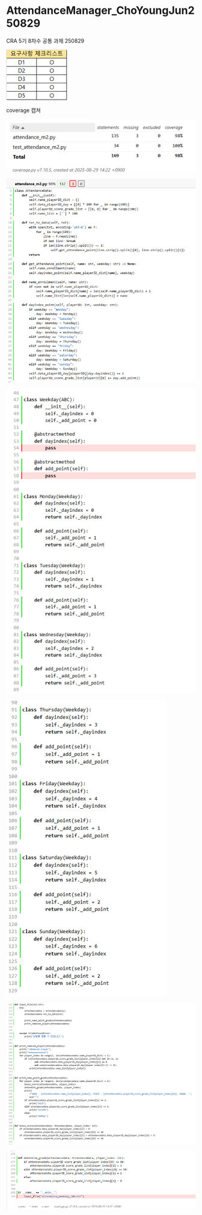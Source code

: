 # AttendanceManager_ChoYoungJun250829
CRA 5기 8차수 공통 과제 250829

![img_1.png](img_1.png)

coverage 캡쳐

![img1.png](img1.png)

![img_2.png](img_2.png)

![img_3.png](img_3.png)

![img_4.png](img_4.png)

![img_5.png](img_5.png)

![img_6.png](img_6.png)
